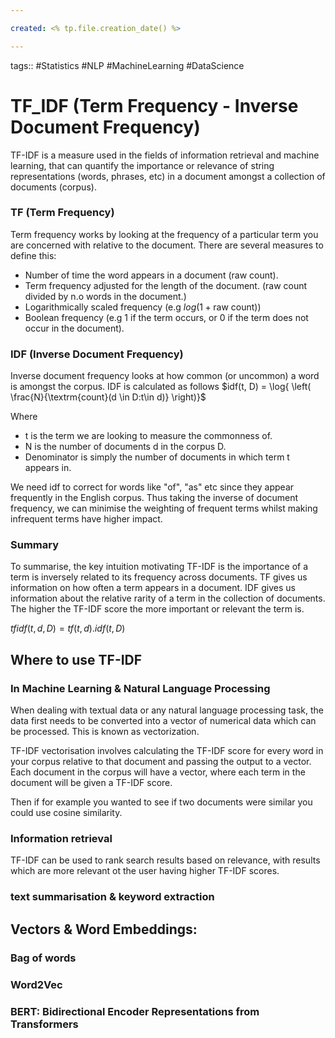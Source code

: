 ```yaml
---

created: <% tp.file.creation_date() %>

---
```

tags:: #Statistics #NLP #MachineLearning #DataScience 

# TF_IDF (Term Frequency - Inverse Document Frequency)

TF-IDF is a measure used in the fields of information retrieval and machine learning, that can quantify the importance or relevance of string representations (words, phrases, etc) in a document amongst a collection of documents (corpus).

### TF (Term Frequency)
Term frequency works by looking at the frequency of a particular term you are concerned with relative to the document. There are several measures to define this:
- Number of time the word appears in a document (raw count).
- Term frequency adjusted for the length of the document. (raw count divided by n.o words in the document.)
- Logarithmically scaled frequency (e.g $log(1+\textrm{raw count})$)
- Boolean frequency (e.g 1 if the term occurs, or 0 if the term does not occur in the document).

### IDF (Inverse Document Frequency)

Inverse document frequency looks at how common (or uncommon) a word is amongst the corpus. IDF is calculated as follows
$idf(t, D)  = \log{ \left( \frac{N}{\textrm{count}(d \in D:t\in d)} \right)}$

Where
- t is the term we are looking to measure the commonness of.
- N is the number of documents d in the corpus D.
- Denominator is simply the number of documents in which term t appears in.

We need idf to correct for words like "of", "as" etc since they appear frequently in the English corpus. Thus taking the inverse of document frequency, we can minimise the weighting of frequent terms whilst making infrequent terms have higher impact.

### Summary
To summarise, the key intuition motivating TF-IDF is the importance of a term is inversely related to its frequency across documents. 
TF gives us information on how often a term appears in a document.
IDF gives us information about the relative rarity of a term in the collection of documents.
The higher the TF-IDF score the more important or relevant the term is.

$tfidf(t, d, D) = tf(t, d) . idf(t, D)$

## Where to use TF-IDF

### In Machine Learning & Natural Language Processing
When dealing with textual data or any natural language processing task, the data first needs to be converted into a vector of numerical data which can be processed. This is known as vectorization.

TF-IDF vectorisation involves calculating the TF-IDF score for every word in your corpus relative to that document and passing the output to a vector. Each document in the corpus will have a vector, where each term in the document will be given a TF-IDF score.

Then if for example you wanted to see if two documents were similar you could use cosine similarity.

### Information retrieval
TF-IDF can be used to rank search results based on relevance, with results which are more relevant ot the user having higher TF-IDF scores.

### text summarisation & keyword extraction

## Vectors & Word Embeddings:

### Bag of words

### Word2Vec

### BERT: Bidirectional Encoder Representations from Transformers